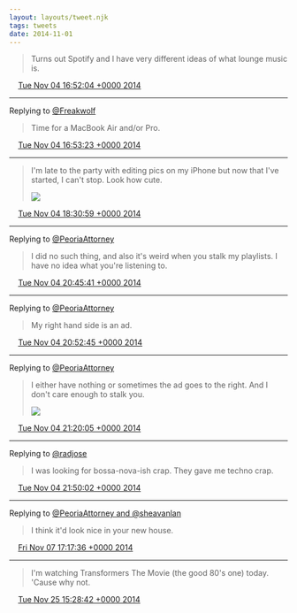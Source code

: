 ```yaml
---
layout: layouts/tweet.njk
tags: tweets
date: 2014-11-01
---
```


> Turns out Spotify and I have very different ideas of what lounge music is\.

<img src="../../media/tweet.ico" width="12" /> [Tue Nov 04 16:52:04 +0000 2014](https://twitter.com/timwasson/status/529677468978786304)

----

Replying to [@Freakwolf](https://twitter.com/BryanJWolford/status/529063153007865856)

> Time for a MacBook Air and/or Pro\.

<img src="../../media/tweet.ico" width="12" /> [Tue Nov 04 16:53:23 +0000 2014](https://twitter.com/timwasson/status/529677800102326273)

----

> I'm late to the party with editing pics on my iPhone but now that I've started, I can't stop\. Look how cute\. 
> 
> ![](../../media/529702362722467840-B1nhe81CMAAkQb3.jpg)

<img src="../../media/tweet.ico" width="12" /> [Tue Nov 04 18:30:59 +0000 2014](https://twitter.com/timwasson/status/529702362722467840)

----

Replying to [@PeoriaAttorney](https://twitter.com/PeoriaAttorney/status/529736057135570944)

> I did no such thing, and also it's weird when you stalk my playlists\. I have no idea what you're listening to\.

<img src="../../media/tweet.ico" width="12" /> [Tue Nov 04 20:45:41 +0000 2014](https://twitter.com/timwasson/status/529736262497091584)

----

Replying to [@PeoriaAttorney](https://twitter.com/PeoriaAttorney/status/529736850379120640)

> My right hand side is an ad\.

<img src="../../media/tweet.ico" width="12" /> [Tue Nov 04 20:52:45 +0000 2014](https://twitter.com/timwasson/status/529738041892831232)

----

Replying to [@PeoriaAttorney](https://twitter.com/PeoriaAttorney/status/529744161210372097)

> I either have nothing or sometimes the ad goes to the right\. And I don't care enough to stalk you\. 
> 
> ![](../../media/529744920668811264-B1oIMn9IYAI4Tq9.png)

<img src="../../media/tweet.ico" width="12" /> [Tue Nov 04 21:20:05 +0000 2014](https://twitter.com/timwasson/status/529744920668811264)

----

Replying to [@radjose](https://twitter.com/RadleyJPhoenix/status/529751981011652608)

> I was looking for bossa\-nova\-ish crap\. They gave me techno crap\.

<img src="../../media/tweet.ico" width="12" /> [Tue Nov 04 21:50:02 +0000 2014](https://twitter.com/timwasson/status/529752456948117504)

----

Replying to [@PeoriaAttorney and @sheavanlan](https://twitter.com/PeoriaAttorney/status/530740630780379136)

> I think it'd look nice in your new house\.

<img src="../../media/tweet.ico" width="12" /> [Fri Nov 07 17:17:36 +0000 2014](https://twitter.com/timwasson/status/530771059662786562)

----

> I'm watching Transformers The Movie \(the good 80's one\) today\. 'Cause why not\.

<img src="../../media/tweet.ico" width="12" /> [Tue Nov 25 15:28:42 +0000 2014](https://twitter.com/timwasson/status/537266633627013121)